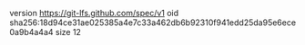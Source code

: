 version https://git-lfs.github.com/spec/v1
oid sha256:18d94ce31ae025385a4e7c33a462db6b92310f941edd25da95e6ece0a9b4a4a4
size 12
